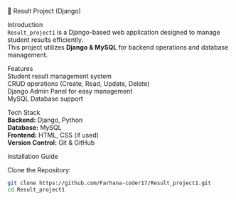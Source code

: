  📝 Result Project (Django)

Introduction  
`Result_project1` is a Django-based web application designed to manage student results efficiently.  
 This project utilizes **Django & MySQL** for backend operations and database management.

 Features  
 Student result management system  
 CRUD operations (Create, Read, Update, Delete)  
 Django Admin Panel for easy management  
 MySQL Database support  

 Tech Stack  
 **Backend:** Django, Python  
 **Database:** MySQL  
 **Frontend:** HTML, CSS (if used)  
 **Version Control:** Git & GitHub  

 Installation Guide  

Clone the Repository:  
```sh
git clone https://github.com/Farhana-coder17/Result_project1.git
cd Result_project1
